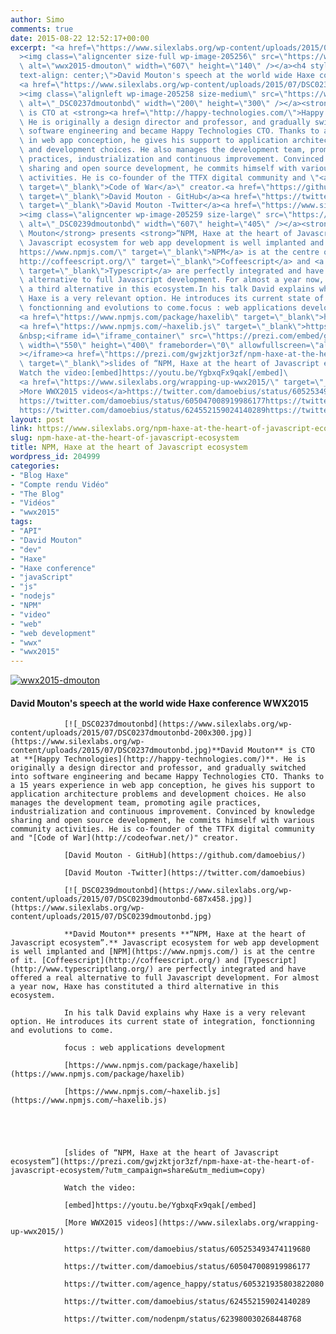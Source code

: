 ```yaml
---
author: Simo
comments: true
date: 2015-08-22 12:52:17+00:00
excerpt: "<a href=\"https://www.silexlabs.org/wp-content/uploads/2015/07/wwx2015-dmouton.png\"\
  ><img class=\"aligncenter size-full wp-image-205256\" src=\"https://www.silexlabs.org/wp-content/uploads/2015/07/wwx2015-dmouton.png\"\
  \ alt=\"wwx2015-dmouton\" width=\"607\" height=\"140\" /></a><h4 style=\"\
  text-align: center;\">David Mouton's speech at the world wide Haxe conference WWX2015</h4>\
  <a href=\"https://www.silexlabs.org/wp-content/uploads/2015/07/DSC0237dmoutonbd.jpg\"\
  ><img class=\"alignleft wp-image-205258 size-medium\" src=\"https://www.silexlabs.org/wp-content/uploads/2015/07/DSC0237dmoutonbd-200x300.jpg\"\
  \ alt=\"_DSC0237dmoutonbd\" width=\"200\" height=\"300\" /></a><strong>David Mouton</strong>\
  \ is CTO at <strong><a href=\"http://happy-technologies.com/\">Happy Technologies</a></strong>.\
  \ He is originally a design director and professor, and gradually switched into\
  \ software engineering and became Happy Technologies CTO. Thanks to a 15 years experience\
  \ in web app conception, he gives his support to application architecture problems\
  \ and development choices. He also manages the development team, promoting agile\
  \ practices, industrialization and continuous improvement. Convinced by knowledge\
  \ sharing and open source development, he commits himself with various community\
  \ activities. He is co-founder of the TTFX digital community and \"<a href=\"http://codeofwar.net/\"\
  \ target=\"_blank\">Code of War</a>\" creator.<a href=\"https://github.com/damoebius/\"\
  \ target=\"_blank\">David Mouton - GitHub</a><a href=\"https://twitter.com/damoebius\"\
  \ target=\"_blank\">David Mouton -Twitter</a><a href=\"https://www.silexlabs.org/wp-content/uploads/2015/07/DSC0239dmoutonbd.jpg\"\
  ><img class=\"aligncenter wp-image-205259 size-large\" src=\"https://www.silexlabs.org/wp-content/uploads/2015/07/DSC0239dmoutonbd-687x458.jpg\"\
  \ alt=\"_DSC0239dmoutonbd\" width=\"607\" height=\"405\" /></a><strong>David\
  \ Mouton</strong> presents <strong>“NPM, Haxe at the heart of Javascript ecosystem”.</strong>\
  \ Javascript ecosystem for web app development is well implanted and <a href=\"\
  https://www.npmjs.com/\" target=\"_blank\">NPM</a> is at the centre of it. <a href=\"\
  http://coffeescript.org/\" target=\"_blank\">Coffeescript</a> and <a href=\"http://www.typescriptlang.org/\"\
  \ target=\"_blank\">Typescript</a> are perfectly integrated and have offered a real\
  \ alternative to full Javascript development. For almost a year now, Haxe has constituted\
  \ a third alternative in this ecosystem.In his talk David explains why\
  \ Haxe is a very relevant option. He introduces its current state of integration,\
  \ fonctionning and evolutions to come.focus : web applications development\
  <a href=\"https://www.npmjs.com/package/haxelib\" target=\"_blank\">https://www.npmjs.com/package/haxelib</a>\
  <a href=\"https://www.npmjs.com/~haxelib.js\" target=\"_blank\">https://www.npmjs.com/~haxelib.js</a>\
  &nbsp;<iframe id=\"iframe_container\" src=\"https://prezi.com/embed/gwjzktjor3zf/?bgcolor=ffffff&amp;lock_to_path=0&amp;autoplay=0&amp;autohide_ctrls=0&amp;landing_data=bHVZZmNaNDBIWWhJMmh5Rmt4enNSSHlZa0JXaGdFL1Z1T0pNWFRvZVpFb2J1RjlDRmE0eFJuRWExNUMwcmZ4djZhM1NjdkRCSHlJQ1ZkTVhXbjdxa2JTTjhRPT0&amp;landing_sign=n1iCS2sR33jWpJSNuOcIiz88KEuN6t5yjKjRF95D3To\"\
  \ width=\"550\" height=\"400\" frameborder=\"0\" allowfullscreen=\"allowfullscreen\"\
  ></iframe><a href=\"https://prezi.com/gwjzktjor3zf/npm-haxe-at-the-heart-of-javascript-ecosystem/?utm_campaign=share&amp;utm_medium=copy\"\
  \ target=\"_blank\">slides of “NPM, Haxe at the heart of Javascript ecosystem”</a>\
  Watch the video:[embed]https://youtu.be/YgbxqFx9qak[/embed]\
  <a href=\"https://www.silexlabs.org/wrapping-up-wwx2015/\" target=\"_blank\"\
  >More WWX2015 videos</a>https://twitter.com/damoebius/status/605253493474119680\
  https://twitter.com/damoebius/status/605047008919986177https://twitter.com/agence_happy/status/605321935803822080\
  https://twitter.com/damoebius/status/624552159024140289https://twitter.com/nodenpm/status/623980030268448768"
layout: post
link: https://www.silexlabs.org/npm-haxe-at-the-heart-of-javascript-ecosystem/
slug: npm-haxe-at-the-heart-of-javascript-ecosystem
title: NPM, Haxe at the heart of Javascript ecosystem
wordpress_id: 204999
categories:
- "Blog Haxe"
- "Compte rendu Vidéo"
- "The Blog"
- "Vidéos"
- "wwx2015"
tags:
- "API"
- "David Mouton"
- "dev"
- "Haxe"
- "Haxe conference"
- "javaScript"
- "js"
- "nodejs"
- "NPM"
- "video"
- "web"
- "web development"
- "wwx"
- "wwx2015"
---
```


[![wwx2015-dmouton](https://www.silexlabs.org/wp-content/uploads/2015/07/wwx2015-dmouton.png)](https://www.silexlabs.org/wp-content/uploads/2015/07/wwx2015-dmouton.png)


#### David Mouton's speech at the world wide Haxe conference WWX2015


				[![_DSC0237dmoutonbd](https://www.silexlabs.org/wp-content/uploads/2015/07/DSC0237dmoutonbd-200x300.jpg)](https://www.silexlabs.org/wp-content/uploads/2015/07/DSC0237dmoutonbd.jpg)**David Mouton** is CTO at **[Happy Technologies](http://happy-technologies.com/)**. He is originally a design director and professor, and gradually switched into software engineering and became Happy Technologies CTO. Thanks to a 15 years experience in web app conception, he gives his support to application architecture problems and development choices. He also manages the development team, promoting agile practices, industrialization and continuous improvement. Convinced by knowledge sharing and open source development, he commits himself with various community activities. He is co-founder of the TTFX digital community and "[Code of War](http://codeofwar.net/)" creator.

				[David Mouton - GitHub](https://github.com/damoebius/)

				[David Mouton -Twitter](https://twitter.com/damoebius)

				[![_DSC0239dmoutonbd](https://www.silexlabs.org/wp-content/uploads/2015/07/DSC0239dmoutonbd-687x458.jpg)](https://www.silexlabs.org/wp-content/uploads/2015/07/DSC0239dmoutonbd.jpg)

				**David Mouton** presents **“NPM, Haxe at the heart of Javascript ecosystem”.** Javascript ecosystem for web app development is well implanted and [NPM](https://www.npmjs.com/) is at the centre of it. [Coffeescript](http://coffeescript.org/) and [Typescript](http://www.typescriptlang.org/) are perfectly integrated and have offered a real alternative to full Javascript development. For almost a year now, Haxe has constituted a third alternative in this ecosystem.

				In his talk David explains why Haxe is a very relevant option. He introduces its current state of integration, fonctionning and evolutions to come.

				focus : web applications development

				[https://www.npmjs.com/package/haxelib](https://www.npmjs.com/package/haxelib)

				[https://www.npmjs.com/~haxelib.js](https://www.npmjs.com/~haxelib.js)





				[slides of “NPM, Haxe at the heart of Javascript ecosystem”](https://prezi.com/gwjzktjor3zf/npm-haxe-at-the-heart-of-javascript-ecosystem/?utm_campaign=share&utm_medium=copy)

				Watch the video:

				[embed]https://youtu.be/YgbxqFx9qak[/embed]

				[More WWX2015 videos](https://www.silexlabs.org/wrapping-up-wwx2015/)

				https://twitter.com/damoebius/status/605253493474119680

				https://twitter.com/damoebius/status/605047008919986177

				https://twitter.com/agence_happy/status/605321935803822080

				https://twitter.com/damoebius/status/624552159024140289

				https://twitter.com/nodenpm/status/623980030268448768
